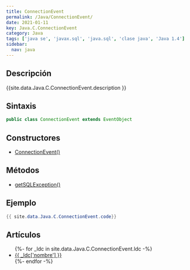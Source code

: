 ```yaml
---
title: ConnectionEvent
permalink: /Java/ConnectionEvent/
date: 2021-01-11
key: Java.C.ConnectionEvent
category: Java
tags: ['java se', 'javax.sql', 'java.sql', 'clase java', 'Java 1.4']
sidebar: 
  nav: java
---
```


## Descripción
{{site.data.Java.C.ConnectionEvent.description }}

## Sintaxis
~~~java
public class ConnectionEvent extends EventObject
~~~

## Constructores
* [ConnectionEvent()](/Java/ConnectionEvent/ConnectionEvent/)

## Métodos
* [getSQLException()](/Java/ConnectionEvent/getSQLException)

## Ejemplo
~~~java
{{ site.data.Java.C.ConnectionEvent.code}}
~~~

## Artículos
<ul>
{%- for _ldc in site.data.Java.C.ConnectionEvent.ldc -%}
   <li>
       <a href="{{_ldc['url'] }}">{{ _ldc['nombre'] }}</a>
   </li>
{%- endfor -%}
</ul>
